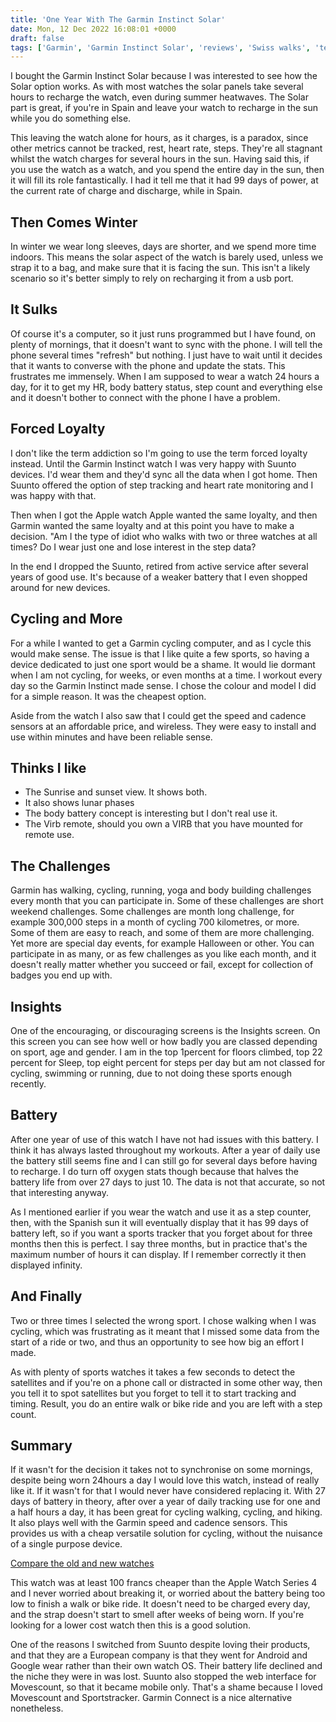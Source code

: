 ```yaml
---
title: 'One Year With The Garmin Instinct Solar'
date: Mon, 12 Dec 2022 16:08:01 +0000
draft: false
tags: ['Garmin', 'Garmin Instinct Solar', 'reviews', 'Swiss walks', 'tech related']
---
```


I bought the Garmin Instinct Solar because I was interested to see how the Solar option works. As with most watches the solar panels take several hours to recharge the watch, even during summer heatwaves. The Solar part is great, if you're in Spain and leave your watch to recharge in the sun while you do something else.

This leaving the watch alone for hours, as it charges, is a paradox, since other metrics cannot be tracked, rest, heart rate, steps. They're all stagnant whilst the watch charges for several hours in the sun. Having said this, if you use the watch as a watch, and you spend the entire day in the sun, then it will fill its role fantastically. I had it tell me that it had 99 days of power, at the current rate of charge and discharge, while in Spain.

Then Comes Winter
-----------------

In winter we wear long sleeves, days are shorter, and we spend more time indoors. This means the solar aspect of the watch is barely used, unless we strap it to a bag, and make sure that it is facing the sun. This isn't a likely scenario so it's better simply to rely on recharging it from a usb port.

It Sulks
--------

Of course it's a computer, so it just runs programmed but I have found, on plenty of mornings, that it doesn't want to sync with the phone. I will tell the phone several times "refresh" but nothing. I just have to wait until it decides that it wants to converse with the phone and update the stats. This frustrates me immensely. When I am supposed to wear a watch 24 hours a day, for it to get my HR, body battery status, step count and everything else and it doesn't bother to connect with the phone I have a problem.

Forced Loyalty
--------------

I don't like the term addiction so I'm going to use the term forced loyalty instead. Until the Garmin Instinct watch I was very happy with Suunto devices. I'd wear them and they'd sync all the data when I got home. Then Suunto offered the option of step tracking and heart rate monitoring and I was happy with that.

Then when I got the Apple watch Apple wanted the same loyalty, and then Garmin wanted the same loyalty and at this point you have to make a decision. "Am I the type of idiot who walks with two or three watches at all times? Do I wear just one and lose interest in the step data?

In the end I dropped the Suunto, retired from active service after several years of good use. It's because of a weaker battery that I even shopped around for new devices.

Cycling and More
----------------

For a while I wanted to get a Garmin cycling computer, and as I cycle this would make sense. The issue is that I like quite a few sports, so having a device dedicated to just one sport would be a shame. It would lie dormant when I am not cycling, for weeks, or even months at a time. I workout every day so the Garmin Instinct made sense. I chose the colour and model I did for a simple reason. It was the cheapest option.

Aside from the watch I also saw that I could get the speed and cadence sensors at an affordable price, and wireless. They were easy to install and use within minutes and have been reliable sense.

Thinks I like
-------------

*   The Sunrise and sunset view. It shows both.
*   It also shows lunar phases
*   The body battery concept is interesting but I don't real use it.
*   The Virb remote, should you own a VIRB that you have mounted for remote use.

The Challenges
--------------

Garmin has walking, cycling, running, yoga and body building challenges every month that you can participate in. Some of these challenges are short weekend challenges. Some challenges are month long challenge, for example 300,000 steps in a month of cycling 700 kilometres, or more. Some of them are easy to reach, and some of them are more challenging. Yet more are special day events, for example Halloween or other. You can participate in as many, or as few challenges as you like each month, and it doesn't really matter whether you succeed or fail, except for collection of badges you end up with.

Insights
--------

One of the encouraging, or discouraging screens is the Insights screen. On this screen you can see how well or how badly you are classed depending on sport, age and gender. I am in the top 1percent for floors climbed, top 22 percent for Sleep, top eight percent for steps per day but am not classed for cycling, swimming or running, due to not doing these sports enough recently.

Battery
-------

After one year of use of this watch I have not had issues with this battery. I think it has always lasted throughout my workouts. After a year of daily use the battery still seems fine and I can still go for several days before having to recharge. I do turn off oxygen stats though because that halves the battery life from over 27 days to just 10. The data is not that accurate, so not that interesting anyway.

As I mentioned earlier if you wear the watch and use it as a step counter, then, with the Spanish sun it will eventually display that it has 99 days of battery left, so if you want a sports tracker that you forget about for three months then this is perfect. I say three months, but in practice that's the maximum number of hours it can display. If I remember correctly it then displayed infinity.

And Finally
-----------

Two or three times I selected the wrong sport. I chose walking when I was cycling, which was frustrating as it meant that I missed some data from the start of a ride or two, and thus an opportunity to see how big an effort I made.

As with plenty of sports watches it takes a few seconds to detect the satellites and if you're on a phone call or distracted in some other way, then you tell it to spot satellites but you forget to tell it to start tracking and timing. Result, you do an entire walk or bike ride and you are left with a step count.

Summary
-------

If it wasn't for the decision it takes not to synchronise on some mornings, despite being worn 24hours a day I would love this watch, instead of really like it. If it wasn't for that I would never have considered replacing it. With 27 days of battery in theory, after over a year of daily tracking use for one and a half hours a day, it has been great for cycling walking, cycling, and hiking. It also plays well with the Garmin speed and cadence sensors. This provides us with a cheap versatile solution for cycling, without the nuisance of a single purpose device.

[Compare the old and new watches](https://www.galaxus.ch/en/comparison/18818146-13410137)

This watch was at least 100 francs cheaper than the Apple Watch Series 4 and I never worried about breaking it, or worried about the battery being too low to finish a walk or bike ride. It doesn't need to be charged every day, and the strap doesn't start to smell after weeks of being worn. If you're looking for a lower cost watch then this is a good solution.

One of the reasons I switched from Suunto despite loving their products, and that they are a European company is that they went for Android and Google wear rather than their own watch OS. Their battery life declined and the niche they were in was lost. Suunto also stopped the web interface for Movescount, so that it became mobile only. That's a shame because I loved Movescount and Sportstracker. Garmin Connect is a nice alternative nonetheless.